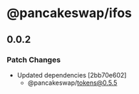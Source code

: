# @pancakeswap/ifos

## 0.0.2

### Patch Changes

- Updated dependencies [2bb70e602]
  - @pancakeswap/tokens@0.5.5
